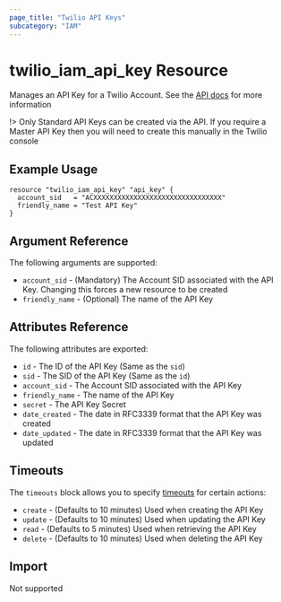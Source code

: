 ```yaml
---
page_title: "Twilio API Keys"
subcategory: "IAM"
---
```


# twilio_iam_api_key Resource

Manages an API Key for a Twilio Account. See the [API docs](https://www.twilio.com/docs/iam/keys/api-key-resource) for more information

!> Only Standard API Keys can be created via the API. If you require a Master API Key then you will need to create this manually in the Twilio console

## Example Usage

```hcl
resource "twilio_iam_api_key" "api_key" {
  account_sid   = "ACXXXXXXXXXXXXXXXXXXXXXXXXXXXXXXXX"
  friendly_name = "Test API Key"
}
```

## Argument Reference

The following arguments are supported:

- `account_sid` - (Mandatory) The Account SID associated with the API Key. Changing this forces a new resource to be created
- `friendly_name` - (Optional) The name of the API Key

## Attributes Reference

The following attributes are exported:

- `id` - The ID of the API Key (Same as the `sid`)
- `sid` - The SID of the API Key (Same as the `id`)
- `account_sid` - The Account SID associated with the API Key
- `friendly_name` - The name of the API Key
- `secret` - The API Key Secret
- `date_created` - The date in RFC3339 format that the API Key was created
- `date_updated` - The date in RFC3339 format that the API Key was updated

## Timeouts

The `timeouts` block allows you to specify [timeouts](https://www.terraform.io/docs/configuration/resources.html#timeouts) for certain actions:

- `create` - (Defaults to 10 minutes) Used when creating the API Key
- `update` - (Defaults to 10 minutes) Used when updating the API Key
- `read` - (Defaults to 5 minutes) Used when retrieving the API Key
- `delete` - (Defaults to 10 minutes) Used when deleting the API Key

## Import

Not supported
